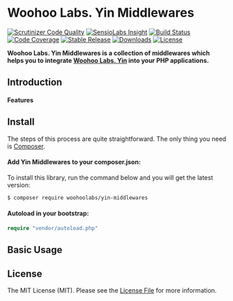 # Woohoo Labs. Yin Middlewares

[![Scrutinizer Code Quality](https://scrutinizer-ci.com/g/woohoolabs/yin-middlewares/badges/quality-score.png?b=master)](https://scrutinizer-ci.com/g/woohoolabs/yin-middlewares/?branch=master)
[![SensioLabs Insight](https://img.shields.io/sensiolabs/i/7595f075-a84c-4a62-a316-8a91568d49b4.svg)](https://insight.sensiolabs.com/projects/7595f075-a84c-4a62-a316-8a91568d49b4)
[![Build Status](https://img.shields.io/travis/woohoolabs/yin-middlewares.svg)](https://travis-ci.org/woohoolabs/yin-middlewares)
[![Code Coverage](https://scrutinizer-ci.com/g/woohoolabs/yin-middlewares/badges/coverage.png?b=master)](https://scrutinizer-ci.com/g/woohoolabs/yin-middlewares/?branch=master)
[![Stable Release](https://img.shields.io/packagist/v/woohoolabs/yin-middlewares.svg)](https://packagist.org/packages/woohoolabs/yin-middlewares)
[![Downloads](https://img.shields.io/packagist/dt/woohoolabs/yin-middlewares.svg)](https://packagist.org/packages/woohoolabs/yin-middlewares)
[![License](https://img.shields.io/packagist/l/woohoolabs/yin-middlewares.svg)](https://packagist.org/packages/woohoolabs/yin-middlewares)

**Woohoo Labs. Yin Middlewares is a collection of middlewares which helps you to integrate
[Woohoo Labs. Yin](https://github.com/woohoolabs/yin) into your PHP applications.**

## Introduction

#### Features

## Install

The steps of this process are quite straightforward. The only thing you need is [Composer](http://getcomposer.org).

#### Add Yin Middlewares to your composer.json:

To install this library, run the command below and you will get the latest version:

```bash
$ composer require woohoolabs/yin-middlewares
```

#### Autoload in your bootstrap:

```php
require "vendor/autoload.php"
```

## Basic Usage

## License

The MIT License (MIT). Please see the [License File](https://github.com/woohoolabs/yin/blob/master/LICENSE.md)
for more information.
